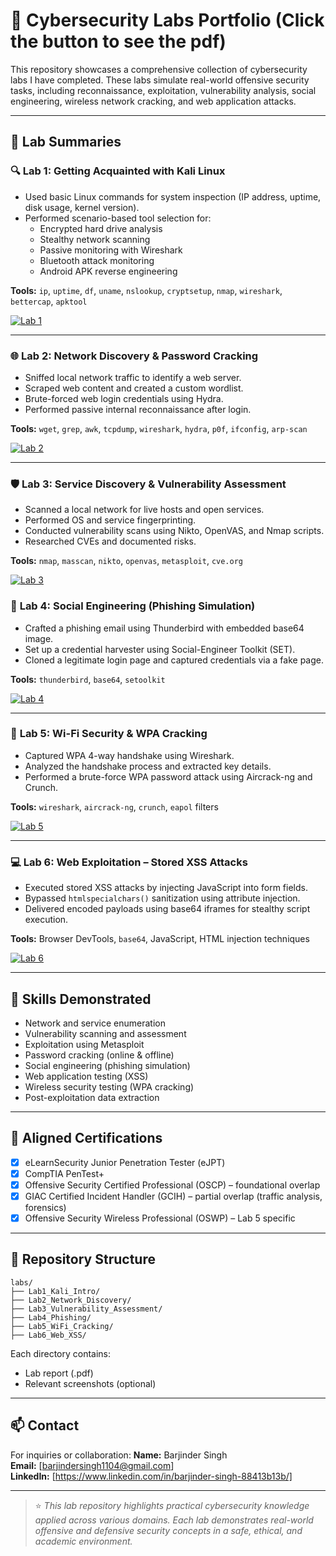 # 🔐 Cybersecurity Labs Portfolio (Click the button to see the pdf)

This repository showcases a comprehensive collection of cybersecurity labs I have completed. These labs simulate real-world offensive security tasks, including reconnaissance, exploitation, vulnerability analysis, social engineering, wireless network cracking, and web application attacks.

---

## 🧪 Lab Summaries

### 🔍 **Lab 1: Getting Acquainted with Kali Linux**
- Used basic Linux commands for system inspection (IP address, uptime, disk usage, kernel version).
- Performed scenario-based tool selection for:
  - Encrypted hard drive analysis
  - Stealthy network scanning
  - Passive monitoring with Wireshark
  - Bluetooth attack monitoring
  - Android APK reverse engineering

**Tools:** `ip`, `uptime`, `df`, `uname`, `nslookup`, `cryptsetup`, `nmap`, `wireshark`, `bettercap`, `apktool`

<p>
  <a href="https://docs.google.com/viewer?url=https://raw.githubusercontent.com/Singh050/Security-Labs/main/Lab%201.pdf" target="_blank">
    <img src="https://img.shields.io/badge/Lab%201%3A%20Getting%20Acquainted%20with%20Kali%20Linux-View%20PDF-blue?style=for-the-badge&logo=readthedocs" alt="Lab 1">
  </a>
</p>


---

### 🌐 **Lab 2: Network Discovery & Password Cracking**
- Sniffed local network traffic to identify a web server.
- Scraped web content and created a custom wordlist.
- Brute-forced web login credentials using Hydra.
- Performed passive internal reconnaissance after login.

**Tools:** `wget`, `grep`, `awk`, `tcpdump`, `wireshark`, `hydra`, `p0f`, `ifconfig`, `arp-scan`

<p>
  <a href="https://docs.google.com/viewer?url=https://raw.githubusercontent.com/Singh050/Security-Labs/main/Lab%202.pdf" target="_blank">
    <img src="https://img.shields.io/badge/Lab%202%3A%20Network%20Discovery%20%26%20Password%20Cracking-View%20PDF-blue?style=for-the-badge&logo=readthedocs" alt="Lab 2">
  </a>
</p>


---

### 🛡️ **Lab 3: Service Discovery & Vulnerability Assessment**
- Scanned a local network for live hosts and open services.
- Performed OS and service fingerprinting.
- Conducted vulnerability scans using Nikto, OpenVAS, and Nmap scripts.
- Researched CVEs and documented risks.

**Tools:** `nmap`, `masscan`, `nikto`, `openvas`, `metasploit`, `cve.org`

<p>
  <a href="https://docs.google.com/viewer?url=https://raw.githubusercontent.com/Singh050/Security-Labs/main/Lab%203.pdf" target="_blank">
    <img src="https://img.shields.io/badge/Lab%203%3A%20Service%20Discovery%20%26%20Vulnerability%20Assessment-View%20PDF-blue?style=for-the-badge&logo=readthedocs" alt="Lab 3">
  </a>
</p

---

### 🎣 **Lab 4: Social Engineering (Phishing Simulation)**
- Crafted a phishing email using Thunderbird with embedded base64 image.
- Set up a credential harvester using Social-Engineer Toolkit (SET).
- Cloned a legitimate login page and captured credentials via a fake page.

**Tools:** `thunderbird`, `base64`, `setoolkit`

<p>
  <a href="https://docs.google.com/viewer?url=https://raw.githubusercontent.com/Singh050/Security-Labs/main/Lab%204.pdf" target="_blank">
    <img src="https://img.shields.io/badge/Lab%204%3A%20Social%20Engineering%20%28Phishing%20Simulation%29-View%20PDF-blue?style=for-the-badge&logo=readthedocs" alt="Lab 4">
  </a>
</p>

---

### 📶 **Lab 5: Wi-Fi Security & WPA Cracking**
- Captured WPA 4-way handshake using Wireshark.
- Analyzed the handshake process and extracted key details.
- Performed a brute-force WPA password attack using Aircrack-ng and Crunch.

**Tools:** `wireshark`, `aircrack-ng`, `crunch`, `eapol` filters

<p>
  <a href="https://docs.google.com/viewer?url=https://raw.githubusercontent.com/Singh050/Security-Labs/main/Lab%205.pdf" target="_blank">
    <img src="https://img.shields.io/badge/Lab%205%3A%20Wi--Fi%20Security%20%26%20WPA%20Cracking-View%20PDF-blue?style=for-the-badge&logo=readthedocs" alt="Lab 5">
  </a>
</p>

---

### 💻 **Lab 6: Web Exploitation – Stored XSS Attacks**
- Executed stored XSS attacks by injecting JavaScript into form fields.
- Bypassed `htmlspecialchars()` sanitization using attribute injection.
- Delivered encoded payloads using base64 iframes for stealthy script execution.

**Tools:** Browser DevTools, `base64`, JavaScript, HTML injection techniques

<p>
  <a href="https://docs.google.com/viewer?url=https://raw.githubusercontent.com/Singh050/Security-Labs/main/Lab%206.pdf" target="_blank">
    <img src="https://img.shields.io/badge/Lab%206%3A%20Web%20Exploitation%20--%20Stored%20XSS%20Attacks-View%20PDF-blue?style=for-the-badge&logo=readthedocs" alt="Lab 6">
  </a>
</p>

---

## 🎯 Skills Demonstrated
- Network and service enumeration
- Vulnerability scanning and assessment
- Exploitation using Metasploit
- Password cracking (online & offline)
- Social engineering (phishing simulation)
- Web application testing (XSS)
- Wireless security testing (WPA cracking)
- Post-exploitation data extraction

---

## 🧠 Aligned Certifications
- [x] eLearnSecurity Junior Penetration Tester (eJPT)
- [x] CompTIA PenTest+
- [x] Offensive Security Certified Professional (OSCP) – foundational overlap
- [x] GIAC Certified Incident Handler (GCIH) – partial overlap (traffic analysis, forensics)
- [x] Offensive Security Wireless Professional (OSWP) – Lab 5 specific

---

## 📂 Repository Structure
```
labs/
├── Lab1_Kali_Intro/
├── Lab2_Network_Discovery/
├── Lab3_Vulnerability_Assessment/
├── Lab4_Phishing/
├── Lab5_WiFi_Cracking/
├── Lab6_Web_XSS/
```

Each directory contains:
- Lab report (.pdf)
- Relevant screenshots (optional)

---

## 📫 Contact
For inquiries or collaboration:
**Name:** Barjinder Singh  
**Email:** [barjindersingh1104@gmail.com]  
**LinkedIn:** [https://www.linkedin.com/in/barjinder-singh-88413b13b/] 

---

> ⭐ *This lab repository highlights practical cybersecurity knowledge applied across various domains. Each lab demonstrates real-world offensive and defensive security concepts in a safe, ethical, and academic environment.*

